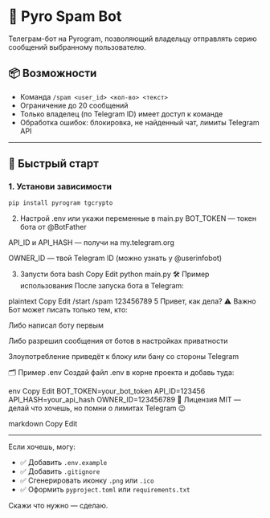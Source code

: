 # 🤖 Pyro Spam Bot

Телеграм-бот на Pyrogram, позволяющий владельцу отправлять серию сообщений выбранному пользователю.

## 📦 Возможности

- Команда `/spam <user_id> <кол-во> <текст>`
- Ограничение до 20 сообщений
- Только владелец (по Telegram ID) имеет доступ к команде
- Обработка ошибок: блокировка, не найденный чат, лимиты Telegram API

---

## 🚀 Быстрый старт

### 1. Установи зависимости

```bash
pip install pyrogram tgcrypto
```
2. Настрой .env или укажи переменные в main.py
BOT_TOKEN — токен бота от @BotFather

API_ID и API_HASH — получи на my.telegram.org

OWNER_ID — твой Telegram ID (можно узнать у @userinfobot)

3. Запусти бота
bash
Copy
Edit
python main.py
🛠 Пример использования
После запуска бота в Telegram:

plaintext
Copy
Edit
/start
/spam 123456789 5 Привет, как дела?
⚠️ Важно
Бот может писать только тем, кто:

Либо написал боту первым

Либо разрешил сообщения от ботов в настройках приватности

Злоупотребление приведёт к блоку или бану со стороны Telegram

🗂 Пример .env
Создай файл .env в корне проекта и добавь туда:

env
Copy
Edit
BOT_TOKEN=your_bot_token
API_ID=123456
API_HASH=your_api_hash
OWNER_ID=123456789
📄 Лицензия
MIT — делай что хочешь, но помни о лимитах Telegram 😉

markdown
Copy
Edit

---

Если хочешь, могу:

- ✅ Добавить `.env.example`  
- ✅ Добавить `.gitignore`  
- ✅ Сгенерировать иконку `.png` или `.ico`  
- ✅ Оформить `pyproject.toml` или `requirements.txt`  

Скажи что нужно — сделаю.
